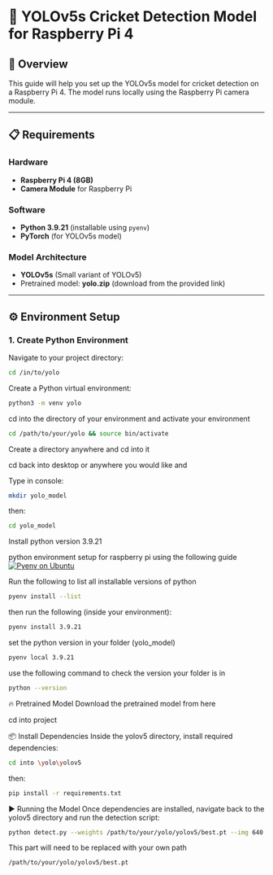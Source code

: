 # 🦗 YOLOv5s Cricket Detection Model for Raspberry Pi 4

## 🚀 Overview
This guide will help you set up the YOLOv5s model for cricket detection on a Raspberry Pi 4. The model runs locally using the Raspberry Pi camera module.

---

## 📋 Requirements

### Hardware
- **Raspberry Pi 4 (8GB)**
- **Camera Module** for Raspberry Pi

### Software
- **Python 3.9.21** (installable using `pyenv`)
- **PyTorch** (for YOLOv5s model)
  
### Model Architecture
- **YOLOv5s** (Small variant of YOLOv5)
- Pretrained model: **yolo.zip** (download from the provided link)

---

## ⚙️ Environment Setup


### 1. Create Python Environment
Navigate to your project directory:

```bash
cd /in/to/yolo
```

Create a Python virtual environment:

```bash
python3 -m venv yolo
```

cd into the directory of your environment and activate your environment
```bash
cd /path/to/your/yolo && source bin/activate
```

Create a directory anywhere and cd into it

cd back into desktop or anywhere you would like and 

Type in console:
```bash
mkdir yolo_model
```
then:
```bash
cd yolo_model
```

Install python version 3.9.21

python environment setup for raspberry pi using the following guide    
[![Pyenv on Ubuntu](https://img.youtube.com/vi/1Zgo8M9yUtM/0.jpg)](https://www.youtube.com/watch?v=1Zgo8M9yUtM&t=58s)


Run the following to list all installable versions of python

```bash
pyenv install --list
```
then run the following (inside your environment):
```bash
pyenv install 3.9.21
```
set the python version in your folder (yolo_model)
```bash
pyenv local 3.9.21
```
use the following command to check the version your folder is in
```bash
python --version
```


🔥 Pretrained Model
Download the pretrained model from here

cd into project

📦 Install Dependencies
Inside the yolov5 directory, install required dependencies:
```bash
cd into \yolo\yolov5
```
then:
```bash
pip install -r requirements.txt
```
▶️ Running the Model
Once dependencies are installed, navigate back to the yolov5 directory and run the detection script:

```bash
python detect.py --weights /path/to/your/yolo/yolov5/best.pt --img 640 --source 0 --conf-thres 0.5 --iou-thres 0.4 --name cricket_inference
```

This part will need to be replaced with your own path
```bash
/path/to/your/yolo/yolov5/best.pt
```
